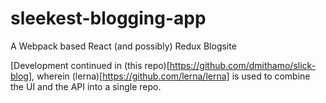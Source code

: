 # sleekest-blogging-app

A Webpack based React (and possibly) Redux Blogsite

[Development continued in (this repo)[https://github.com/dmithamo/slick-blog], wherein (lerna)[https://github.com/lerna/lerna] is used to combine the UI and the API into a single repo.

